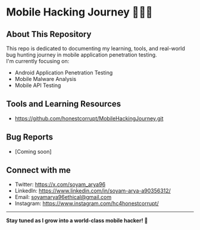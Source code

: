 # Mobile Hacking Journey 🕵️‍♂️📱


## About This Repository
This repo is dedicated to documenting my learning, tools, and real-world bug hunting journey in mobile application penetration testing.  
I'm currently focusing on:
- Android Application Penetration Testing
- Mobile Malware Analysis
- Mobile API Testing

## Tools and Learning Resources
- https://github.com/honestcorrupt/MobileHackingJourney.git

## Bug Reports
- [Coming soon]

## Connect with me
- Twitter: https://x.com/soyam_arya96
- LinkedIn: https://www.linkedin.com/in/soyam-arya-a90356312/
- Email: soyamarya96ethical@gmail.com
- Instagram: https://www.instagram.com/hc4honestcorrupt/

---
**Stay tuned as I grow into a world-class mobile hacker! 🚀**
